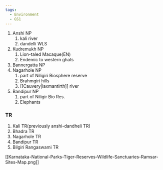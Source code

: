 ```yaml
---
tags:
  - Environment
  - GS1
---
```

1. Anshi NP
	1. kali river
	2. dandelli WLS
2. Kudremukh NP
	1. Lion-taled Macaque(EN)
	2. Endemic to western ghats
3. Bannergatta NP
4. Nagarhole NP
	1. part of Niligiri Biosphere reserve
	2. Brahmgiri hills
	3. [[Cauvery|laxmantirth]] river
5. Bandipur NP
	1. part of Niligir Bio Res.
	2. Elephants

### TR  
1. Kali TR(previously anshi-dandheli TR)
2. Bhadra TR
3. Nagarhole TR
4. Bandipur TR
5. Bilgiri Rangaswami TR


[[Karnataka-National-Parks-Tiger-Reserves-Wildlife-Sanctuaries-Ramsar-Sites-Map.png]]